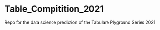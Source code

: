 # Table_Compitition_2021
 Repo for the data science prediction of the Tabulare Plyground Series 2021
